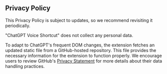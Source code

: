 
## Privacy Policy 
This Privacy Policy is subject to updates, so we recommend revisiting it periodically.

"ChatGPT Voice Shortcut" does not collect any personal data. 

To adapt to ChatGPT's frequent DOM changes, the extension fetches an updated static file from a GitHub-hosted repository. This file provides the necessary information for the extension to function properly. We encourage users to review GitHub's [Privacy Statement](https://docs.github.com/en/site-policy/privacy-policies/github-general-privacy-statement) for more details about their data handling practices.

